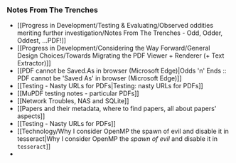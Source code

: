 ### Notes From The Trenches

+ [[Progress in Development/Testing & Evaluating/Observed oddities meriting further investigation/Notes From The Trenches - Odd, Odder, Oddest, ...PDF!]]
+ [[Progress in Development/Considering the Way Forward/General Design Choices/Towards Migrating the PDF Viewer + Renderer (+ Text Extractor)]]
+ [[PDF cannot be Saved.As in browser (Microsoft Edge)|Odds 'n' Ends :: PDF cannot be 'Saved As' in browser (Microsoft Edge)]]
+ [[Testing - Nasty URLs for PDFs|Testing: nasty URLs for PDFs]]
+ [[MuPDF testing notes - particular PDFs]]
+ [[Network Troubles, NAS and SQLite]]
+ [[Papers and their metadata, where to find papers, all about papers' aspects]]
+ [[Testing - Nasty URLs for PDFs]]
+ [[Technology/Why I consider OpenMP the spawn of evil and disable it in tesseract|Why I consider OpenMP the *spawn of evil* and disable it in `tesseract`]]
+ 
